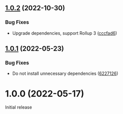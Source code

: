## [1.0.2](https://github.com/prantlf/rollup-sourcemap-path-transform/compare/v1.0.1...v1.0.2) (2022-10-30)


### Bug Fixes

* Upgrade dependencies, support Rollup 3 ([cccfad6](https://github.com/prantlf/rollup-sourcemap-path-transform/commit/cccfad68a13e2de7d6ba16409e3f2cfe750608f6))

## [1.0.1](https://github.com/prantlf/rollup-sourcemap-path-transform/compare/v1.0.0...v1.0.1) (2022-05-23)


### Bug Fixes

* Do not install unnecessary dependencies ([6227126](https://github.com/prantlf/rollup-sourcemap-path-transform/commit/6227126ab773b4e9905e004a3aec1560ede37b1b))

# 1.0.0 (2022-05-17)

Initial release
